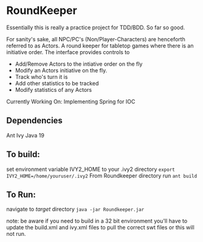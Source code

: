 RoundKeeper
===========
Essentially this is really a practice project for TDD/BDD.  So far so good.

For sanity's sake, all NPC/PC's (Non/Player-Characters) are henceforth referred to as Actors.
A round keeper for tabletop games where there is an initiative order. The interface provides controls to
- Add/Remove Actors to the intiative order on the fly
- Modify an Actors initiative on the fly.
- Track who's turn it is
- Add other statistics to be tracked
- Modify statistics of any Actors


Currently Working On: 
Implementing Spring for IOC

Dependencies
----
Ant
Ivy
Java 19

To build:
-----
set environment variable IVY2_HOME to your .ivy2 directory
`export IVY2_HOME=/home/youruser/.ivy2`
From Roundkeeper directory run
`ant build`

To Run:
------
navigate to _target_ directory
`java -jar Roundkeeper.jar`

note: be aware if you need to build in a 32 bit environment you'll have to update the build.xml and ivy.xml files to pull the correct swt files or this will not run.


